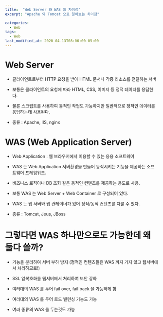 ```yaml
---
title:  "Web Server 와 WAS 의 차이점"
excerpt: "Apache 와 Tomcat 으로 알아보는 차이점"

categories:
  - Web
tags:
  - Web
last_modified_at: 2020-04-13T08:06:00-05:00
---
```


# Web Server

- 클라이언트로부터 HTTP 요청을 받아 HTML 문서나 각종
리소스를 전달하는 서버

- 보통은 클라이언트의 요청에 따라 HTML, CSS, 이미지 등
정적 데이터를 응답한다.

- 물론 스크립트를 사용하여 동적인 작업도 가능하지만
일반적으로 정적인 데이터를 응답하는데 사용된다.

- 종류 : Apache, IIS, nginx

# WAS (Web Application Server)

- Web Application : 웹 브라우저에서 이용할 수 있는 응용 소프트웨어

- WAS 는 Web Application 서버환경을 만들어 동작시키는 기능을 제공하는
소프트웨어 프레임워크.

- 비즈니스 로직이나 DB 조회 같은 동적인 컨텐츠를 제공하는 용도로 사용.

- 보통 WAS 는 Web Server + Web Container 로 구성되어 있다.

- WAS 는 웹 서버와 웹 컨테이너가 있어 정적/동적 컨텐츠를 다룰 수 있다.

- 종류 : Tomcat, Jeus, JBoss

# 그렇다면 WAS 하나만으로도 가능한데 왜 둘다 쓸까?

- 기능을 분리하여 서버 부하 방지 (정적인 컨텐츠들은 WAS 까지 가지 않고
  웹서버에서 처리하므로!)

- SSL 암복호화를 웹서버에서 처리하여 보안 강화

- 여러대의 WAS 를 두어 fail over, fail back 을 가능하게 함

- 여러대의 WAS 를 두어 로드 밸런싱 기능도 가능

- 여러 종류의 WAS 를 두는것도 가능